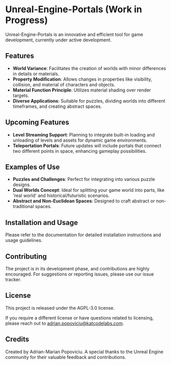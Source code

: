 # Unreal-Engine-Portals (Work in Progress)

Unreal-Engine-Portals is an innovative and efficient tool for game development, currently under active development.
## Features

- **World Variance**: Facilitates the creation of worlds with minor differences in details or materials.
- **Property Modification**: Allows changes in properties like visibility, collision, and material of characters and objects.
- **Material Function Principle**: Utilizes material shading over render targets. 
- **Diverse Applications**: Suitable for puzzles, dividing worlds into different timeframes, and creating abstract spaces.

## Upcoming Features

- **Level Streaming Support**: Planning to integrate built-in loading and unloading of levels and assets for dynamic game environments.
- **Teleportation Portals**: Future updates will include portals that connect two different points in space, enhancing gameplay possibilities.

## Examples of Use

- **Puzzles and Challenges**: Perfect for integrating into various puzzle designs.
- **Dual Worlds Concept**: Ideal for splitting your game world into parts, like 'real world' and historical/futuristic scenarios.
- **Abstract and Non-Euclidean Spaces**: Designed to craft abstract or non-traditional spaces.

## Installation and Usage

Please refer to the documentation for detailed installation instructions and usage guidelines.

## Contributing

The project is in its development phase, and contributions are highly encouraged. For suggestions or reporting issues, please use our issue tracker.

## License

This project is released under the AGPL-3.0 license.

If you require a different license or have questions related to licensing, please reach out to adrian.popoviciu@katcodelabs.com.

## Credits

Created by Adrian-Marian Popoviciu. A special thanks to the Unreal Engine community for their valuable feedback and contributions.
